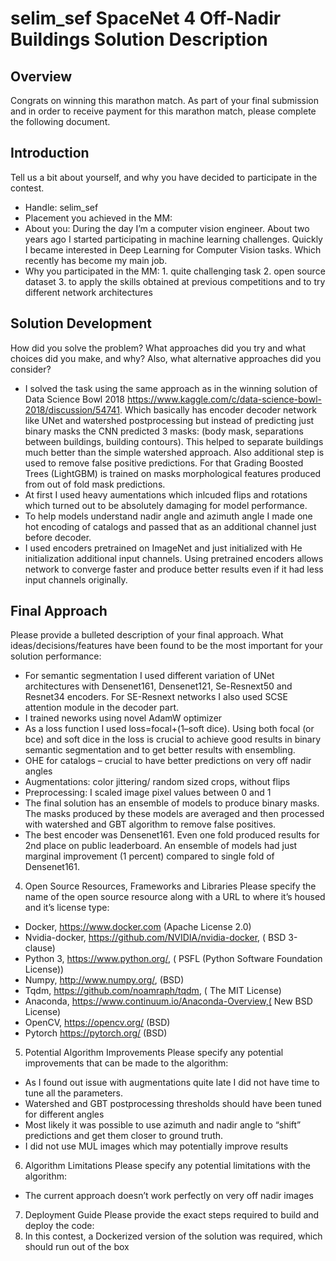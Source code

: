 # selim_sef SpaceNet 4 Off-Nadir Buildings Solution Description


## Overview
Congrats on winning this marathon match. As part of your final submission and in order to receive payment for this marathon match, please complete the following document.

## Introduction
Tell us a bit about yourself, and why you have decided to participate in the contest.
-	Handle: selim_sef
-	Placement you achieved in the MM:
-	About you: During the day I’m a computer vision engineer.  About two years ago I started participating in machine learning challenges. Quickly I became interested in Deep Learning for Computer Vision tasks. Which recently has become my main job.
-	Why you participated in the MM: 1. quite challenging task 2. open source dataset 3. to apply the skills obtained at previous competitions and to try different network architectures

## Solution Development
How did you solve the problem? What approaches did you try and what choices did you make, and why? Also, what alternative approaches did you consider?
-	I solved the task using the same approach as in the winning solution of Data Science Bowl 2018 https://www.kaggle.com/c/data-science-bowl-2018/discussion/54741. Which basically has encoder decoder network like UNet and watershed postprocessing but instead of  predicting just binary masks the CNN predicted 3 masks: (body mask, separations between buildings, building contours). This helped to separate buildings much better than the simple watershed approach. Also additional step is used to remove false positive predictions. For that Grading Boosted Trees (LightGBM) is trained on masks morphological features produced from out of fold mask predictions.
-	At first I used heavy aumentations which inlcuded flips and rotations which turned out to be absolutely damaging for model performance.
-	To help models understand nadir angle and azimuth angle I made one hot encoding of catalogs and passed that as an additional channel just before decoder.
-	I used encoders pretrained on ImageNet and just initialized with He initialization additional input channels. Using pretrained encoders allows network to converge faster and produce better results even if it had less input channels originally.

## Final Approach
Please provide a bulleted description of your final approach. What ideas/decisions/features have been found to be the most important for your solution performance:
-	For semantic segmentation I used different variation of UNet architectures with Densenet161, Densenet121, Se-Resnext50 and Resnet34 encoders. For SE-Resnext networks I also used SCSE attention module in the decoder part.
-	I trained neworks using novel AdamW optimizer
-	As a loss function I used loss=focal+(1–soft dice). Using both focal (or bce) and soft dice in the loss is crucial to achieve good results in binary semantic segmentation and to get better results with ensembling.
-	OHE for catalogs – crucial to have better predictions on very off nadir angles
-	Augmentations: color jittering/ random sized crops, without flips
-	Preprocessing: I scaled image pixel values between 0 and 1
-	The final solution has an ensemble of models to produce binary masks. The masks produced by these models are averaged and then processed with watershed and GBT algorithm to remove false positives.
-	The best encoder was Densenet161. Even one fold produced results for 2nd place on public leaderboard. An ensemble of models had just marginal improvement (1 percent) compared to single fold of Densenet161.

4.	Open Source Resources, Frameworks and Libraries
Please specify the name of the open source resource along with a URL to where it’s housed and it’s license type:
-	Docker, https://www.docker.com (Apache License 2.0)
-	Nvidia-docker, https://github.com/NVIDIA/nvidia-docker, ( BSD 3-clause)
-	Python 3, https://www.python.org/, ( PSFL (Python Software Foundation License))
-	Numpy, http://www.numpy.org/, (BSD)
-	Tqdm, https://github.com/noamraph/tqdm, ( The MIT License)
-	Anaconda, https://www.continuum.io/Anaconda-Overview,( New BSD License)
-	OpenCV, https://opencv.org/ (BSD)
-	Pytorch https://pytorch.org/ (BSD)

5.	Potential Algorithm Improvements
Please specify any potential improvements that can be made to the algorithm:
-	As I found out issue with augmentations quite late I did not have time to tune all the parameters.
-	Watershed and GBT postprocessing thresholds should have been tuned for different angles
-	Most likely it was possible to use azimuth and nadir angle to “shift” predictions and get them closer to ground truth.
-	I did not use MUL images which may potentially improve results

6.	Algorithm Limitations
Please specify any potential limitations with the algorithm:
-	The current approach doesn’t work perfectly on very off nadir images


7.	Deployment Guide
Please provide the exact steps required to build and deploy the code:
1.	In this contest, a Dockerized version of the solution was required, which should run out of the box
